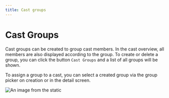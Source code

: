 ```yaml
---
title: Cast groups
---
```


# Cast Groups

Cast groups can be created to group cast members. In the cast overview, all members are also displayed according to the group.
To create or delete a group, you can click the button `Cast Groups` and a list of all groups will be shown.

To assign a group to a cast, you can select a created group via the group picker on creation or in the detail screen.

![An image from the static](/img/cast_groups_web.png)
